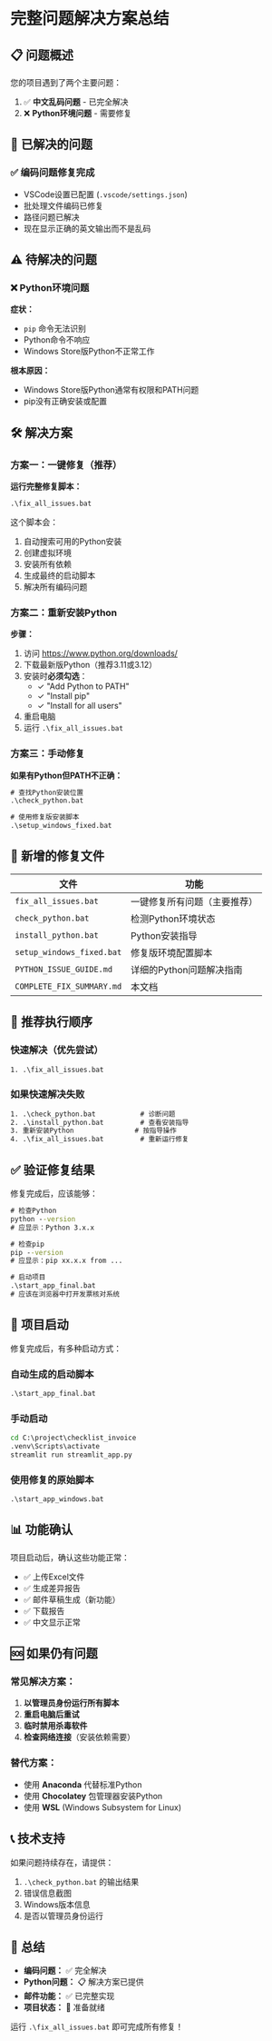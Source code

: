 # 完整问题解决方案总结

## 📋 问题概述

您的项目遇到了两个主要问题：
1. ✅ **中文乱码问题** - 已完全解决
2. ❌ **Python环境问题** - 需要修复

## 🔧 已解决的问题

### ✅ 编码问题修复完成
- VSCode设置已配置 (`.vscode/settings.json`)
- 批处理文件编码已修复
- 路径问题已解决
- 现在显示正确的英文输出而不是乱码

## ⚠️ 待解决的问题

### ❌ Python环境问题
**症状：**
- `pip` 命令无法识别
- Python命令不响应
- Windows Store版Python不正常工作

**根本原因：**
- Windows Store版Python通常有权限和PATH问题
- pip没有正确安装或配置

## 🛠️ 解决方案

### 方案一：一键修复（推荐）

**运行完整修复脚本：**
```cmd
.\fix_all_issues.bat
```

这个脚本会：
1. 自动搜索可用的Python安装
2. 创建虚拟环境
3. 安装所有依赖
4. 生成最终的启动脚本
5. 解决所有编码问题

### 方案二：重新安装Python

**步骤：**
1. 访问 https://www.python.org/downloads/
2. 下载最新版Python（推荐3.11或3.12）
3. 安装时**必须勾选**：
   - ✓ "Add Python to PATH"
   - ✓ "Install pip"
   - ✓ "Install for all users"
4. 重启电脑
5. 运行 `.\fix_all_issues.bat`

### 方案三：手动修复

**如果有Python但PATH不正确：**
```cmd
# 查找Python安装位置
.\check_python.bat

# 使用修复版安装脚本
.\setup_windows_fixed.bat
```

## 📁 新增的修复文件

| 文件 | 功能 |
|------|------|
| `fix_all_issues.bat` | 一键修复所有问题（主要推荐） |
| `check_python.bat` | 检测Python环境状态 |
| `install_python.bat` | Python安装指导 |
| `setup_windows_fixed.bat` | 修复版环境配置脚本 |
| `PYTHON_ISSUE_GUIDE.md` | 详细的Python问题解决指南 |
| `COMPLETE_FIX_SUMMARY.md` | 本文档 |

## 🎯 推荐执行顺序

### 快速解决（优先尝试）
```cmd
1. .\fix_all_issues.bat
```

### 如果快速解决失败
```cmd
1. .\check_python.bat           # 诊断问题
2. .\install_python.bat         # 查看安装指导
3. 重新安装Python               # 按指导操作
4. .\fix_all_issues.bat         # 重新运行修复
```

## ✅ 验证修复结果

修复完成后，应该能够：

```cmd
# 检查Python
python --version
# 应显示：Python 3.x.x

# 检查pip  
pip --version
# 应显示：pip xx.x.x from ...

# 启动项目
.\start_app_final.bat
# 应该在浏览器中打开发票核对系统
```

## 🚀 项目启动

修复完成后，有多种启动方式：

### 自动生成的启动脚本
```cmd
.\start_app_final.bat
```

### 手动启动
```cmd
cd C:\project\checklist_invoice
.venv\Scripts\activate
streamlit run streamlit_app.py
```

### 使用修复的原始脚本
```cmd
.\start_app_windows.bat
```

## 📊 功能确认

项目启动后，确认这些功能正常：
- ✅ 上传Excel文件
- ✅ 生成差异报告
- ✅ 邮件草稿生成（新功能）
- ✅ 下载报告
- ✅ 中文显示正常

## 🆘 如果仍有问题

### 常见解决方案：
1. **以管理员身份运行所有脚本**
2. **重启电脑后重试**
3. **临时禁用杀毒软件**
4. **检查网络连接**（安装依赖需要）

### 替代方案：
- 使用 **Anaconda** 代替标准Python
- 使用 **Chocolatey** 包管理器安装Python
- 使用 **WSL** (Windows Subsystem for Linux)

## 📞 技术支持

如果问题持续存在，请提供：
1. `.\check_python.bat` 的输出结果
2. 错误信息截图
3. Windows版本信息
4. 是否以管理员身份运行

## 🎉 总结

- **编码问题：** ✅ 完全解决
- **Python问题：** 📋 解决方案已提供
- **邮件功能：** ✅ 已完整实现
- **项目状态：** 🚀 准备就绪

运行 `.\fix_all_issues.bat` 即可完成所有修复！ 